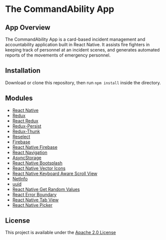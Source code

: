 # The CommandAbility App

## App Overview

The CommandAbility App is a card-based incident management and accountability application built in React Native. It assists fire fighters in keeping track of personnel at an incident scenes, and generates automated reports of the movements of emergency personnel.

## Installation

Download or clone this repository, then run `npm install` inside the directory.

## Modules

- [React Native](https://facebook.github.io/react-native/)
- [Redux](https://redux.js.org/)
- [React Redux](https://react-redux.js.org/)
- [Redux-Persist](https://github.com/rt2zz/redux-persist)
- [Redux-Thunk](https://github.com/reduxjs/redux-thunk)
- [Reselect](https://github.com/reduxjs/reselect)
- [Firebase](https://firebase.google.com/)
- [React Native Firebase](https://invertase.io/oss/react-native-firebase/)
- [React Navigation](https://reactnavigation.org/)
- [AsyncStorage](https://github.com/react-native-community/async-storage)
- [React Native Bootsplash](https://github.com/zoontek/react-native-bootsplash)
- [React Native Vector Icons](https://github.com/oblador/react-native-vector-icons)
- [React Native Keyboard Aware Scroll View](https://github.com/APSL/react-native-keyboard-aware-scroll-view)
- [NetInfo](https://github.com/react-native-community/react-native-netinfo)
- [uuid](https://github.com/kelektiv/node-uuid)
- [React Native Get Random Values](https://github.com/LinusU/react-native-get-random-values)
- [React Error Boundary](https://github.com/bvaughn/react-error-boundary)
- [React Native Tab View](https://github.com/satya164/react-native-tab-view)
- [React Native Picker](https://github.com/react-native-picker/picker)

## License

This project is available under the [Apache 2.0 License](https://github.com/CommandAbility/CAA-2019/blob/master/LICENSE)
